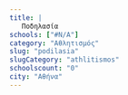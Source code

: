 ```yaml
---
title: |
   Ποδηλασία
schools: ["#N/A"]
category: "Αθλητισμός"
slug: "podilasia"
slugCategory: "athlitismos"
schoolscount: "0"
city: "Αθήνα"
---
```


